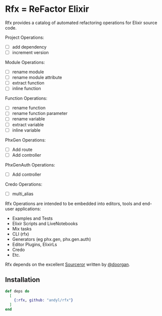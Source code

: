 # Rfx = ReFactor Elixir

Rfx provides a catalog of automated refactoring operations for Elixir source
code.  

Project Operations:

- [ ] add dependency
- [ ] increment version

Module Operations:

- [ ] rename module
- [ ] rename module attribute
- [ ] extract function
- [ ] inline function

Function Operations:

- [ ] rename function
- [ ] rename function parameter
- [ ] rename variable
- [ ] extract variable
- [ ] inline variable

PhxGen Operations:

- [ ] Add route
- [ ] Add controller

PhxGenAuth Operations:

- [ ] Add controller

Credo Operations:

- [ ] multi_alias

Rfx Operations are intended to be embedded into editors, tools and end-user
applications:

- Examples and Tests
- Elixir Scripts and LiveNotebooks
- Mix tasks
- CLI (rfx)
- Generators (eg phx.gen, phx.gen.auth)
- Editor Plugins, ElixirLs
- Credo
- Etc.

Rfx depends on the excellent [Sourceror](http://github.com/doorgan/sourceror)
written by [@doorgan](http://github.com/doorgan).

## Installation

```elixir
def deps do
  [
    {:rfx, github: "andyl/rfx"}
  ]
end
```
